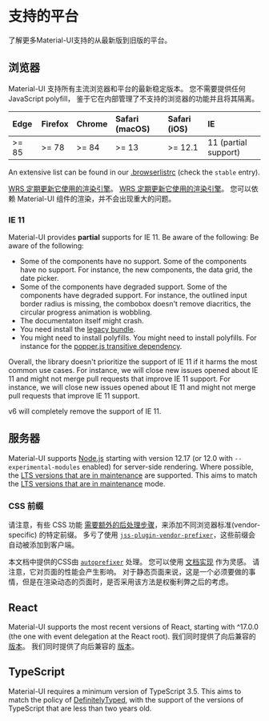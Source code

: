 # 支持的平台

<p class="description">了解更多Material-UI支持的从最新版到旧版的平台。</p>

## 浏览器

Material-UI 支持所有主流浏览器和平台的最新稳定版本。 您不需要提供任何 JavaScript polyfill， 鉴于它在内部管理了不支持的浏览器的功能并且将其隔离。

<!-- #stable-snapshot -->

| Edge  | Firefox | Chrome | Safari (macOS) | Safari (iOS) | IE                   |
|:----- |:------- |:------ |:-------------- |:------------ |:-------------------- |
| >= 85 | >= 78   | >= 84  | >= 13          | >= 12.1      | 11 (partial support) |

<!-- #default-branch-switch -->

An extensive list can be found in our [.browserlistrc](https://github.com/mui-org/material-ui/blob/HEAD/.browserslistrc#L12-L27) (check the `stable` entry).

[WRS 定期更新它使用的渲染引擎](https://webmasters.googleblog.com/2019/05/the-new-evergreen-googlebot.html)。 [WRS 定期更新它使用的渲染引擎](https://webmasters.googleblog.com/2019/05/the-new-evergreen-googlebot.html)。 您可以依赖 Material-UI 组件的渲染，并不会出现重大的问题。

### IE 11

Material-UI provides **partial** supports for IE 11. Be aware of the following: Be aware of the following:

- Some of the components have no support. Some of the components have no support. For instance, the new components, the data grid, the date picker.
- Some of the components have degraded support. Some of the components have degraded support. For instance, the outlined input border radius is missing, the combobox doesn't remove diacritics, the circular progress animation is wobbling.
- The documentaton itself might crash.
- You need install the [legacy bundle](/guides/minimizing-bundle-size/#legacy-bundle).
- You might need to install polyfills. You might need to install polyfills. For instance for the [popper.js transitive dependency](https://popper.js.org/docs/v2/browser-support/#ie11).

Overall, the library doesn't prioritize the support of IE 11 if it harms the most common use cases. For instance, we will close new issues opened about IE 11 and might not merge pull requests that improve IE 11 support. For instance, we will close new issues opened about IE 11 and might not merge pull requests that improve IE 11 support.

v6 will completely remove the support of IE 11.

## 服务器

<!-- #stable-snapshot -->

Material-UI supports [Node.js](https://github.com/nodejs/node) starting with version 12.17 (or 12.0 with `--experimental-modules` enabled) for server-side rendering. Where possible, the [LTS versions that are in maintenance](https://github.com/nodejs/Release#release-schedule) are supported. This aims to match the [LTS versions that are in maintenance](https://github.com/nodejs/Release#release-schedule) mode.

### CSS 前缀

请注意，有些 CSS 功能 [需要额外的后处理步骤](https://github.com/cssinjs/jss/issues/279)，来添加不同浏览器标准(vendor-specific) 的特定前缀。 多亏了使用 [`jss-plugin-vendor-prefixer`](https://www.npmjs.com/package/jss-plugin-vendor-prefixer)，这些前缀会自动被添加到客户端。

本文档中提供的CSS由 [`autoprefixer`](https://www.npmjs.com/package/autoprefixer) 处理。 您可以使用 [文档实现](https://github.com/mui-org/material-ui/blob/47aa5aeaec1d4ac2c08fd0e84277d6b91e497557/pages/_document.js#L123) 作为灵感。 请注意，它对页面的性能会产生影响。 对于静态页面来说，这是一个必须要做的事情，但是在渲染动态的页面时，是否采用该方法是权衡利弊之后的考虑。

## React

<!-- #react-peer-version -->

Material-UI supports the most recent versions of React, starting with ^17.0.0 (the one with event delegation at the React root). 我们同时提供了向后兼容的 [版本](https://material-ui.com/versions/)。 我们同时提供了向后兼容的 [版本](https://mui.com/versions/)。

## TypeScript

Material-UI requires a minimum version of TypeScript 3.5. This aims to match the policy of [DefinitelyTyped](https://github.com/DefinitelyTyped/DefinitelyTyped), with the support of the versions of TypeScript that are less than two years old.
